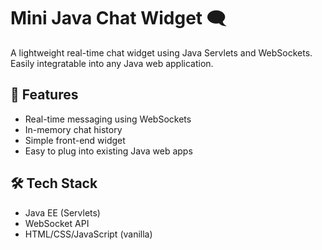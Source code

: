 # Mini Java Chat Widget 🗨️

A lightweight real-time chat widget using Java Servlets and WebSockets.  
Easily integratable into any Java web application.

## 🚀 Features
- Real-time messaging using WebSockets
- In-memory chat history
- Simple front-end widget
- Easy to plug into existing Java web apps

## 🛠️ Tech Stack
- Java EE (Servlets)
- WebSocket API
- HTML/CSS/JavaScript (vanilla)
